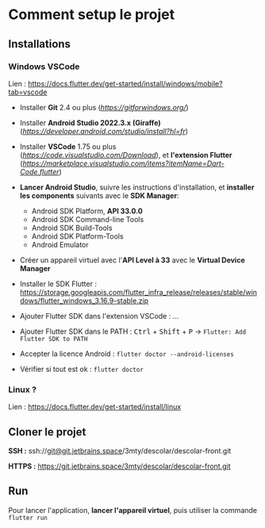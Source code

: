 # Comment setup le projet

## Installations

### Windows VSCode

Lien : https://docs.flutter.dev/get-started/install/windows/mobile?tab=vscode

- Installer **Git** 2.4 ou plus (*https://gitforwindows.org/*)

- Installer **Android Studio 2022.3.x (Giraffe)** (*https://developer.android.com/studio/install?hl=fr*)

- Installer **VSCode** 1.75 ou plus (*https://code.visualstudio.com/Download*), et **l'extension Flutter** (*https://marketplace.visualstudio.com/items?itemName=Dart-Code.flutter*)

- **Lancer Android Studio**, suivre les instructions d'installation, et **installer les components** suivants avec le **SDK Manager**: 
    - Android SDK Platform, **API 33.0.0**
    - Android SDK Command-line Tools
    - Android SDK Build-Tools
    - Android SDK Platform-Tools
    - Android Emulator

- Créer un appareil virtuel avec l'**API Level à 33** avec le **Virtual Device Manager**

- Installer le SDK Flutter : https://storage.googleapis.com/flutter_infra_release/releases/stable/windows/flutter_windows_3.16.9-stable.zip

- Ajouter Flutter SDK dans l'extension VSCode : ...

- Ajouter Flutter SDK dans le PATH : <kbd>Ctrl</kbd> + <kbd>Shift</kbd> + <kbd>P</kbd> &rarr; `Flutter: Add Flutter SDK to PATH`

- Accepter la licence Android :  `flutter doctor --android-licenses`

- Vérifier si tout est ok : `flutter doctor`


### Linux ?

Lien : https://docs.flutter.dev/get-started/install/linux


## Cloner le projet

**SSH :** ssh://git@git.jetbrains.space/3mty/descolar/descolar-front.git

**HTTPS :**  https://git.jetbrains.space/3mty/descolar/descolar-front.git

## Run

Pour lancer l'application, **lancer l'appareil virtuel**, puis utiliser la commande `flutter run`